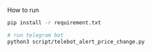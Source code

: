 How to run
```bash
pip install -r requirement.txt

# run telegram bot
python3 script/telebot_alert_price_change.py

```
